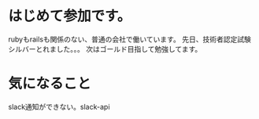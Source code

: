# はじめて参加です。
rubyもrailsも関係のない、普通の会社で働いています。
先日、技術者認定試験シルバーとれました。。。
次はゴールド目指して勉強してます。

# 気になること
slack通知ができない。slack-api

